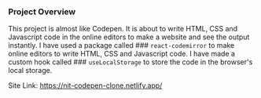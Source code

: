 ### Project Overview
This project is almost like Codepen. It is about to write HTML, CSS and Javascript code in the online editors to make a website and see the output instantly. I have used a package called ### `react-codemirror` to make online editors to write HTML, CSS and Javascript code. I have made a custom hook called ### `useLocalStorage` to store the code in the browser's local storage.

Site Link: https://nit-codepen-clone.netlify.app/
